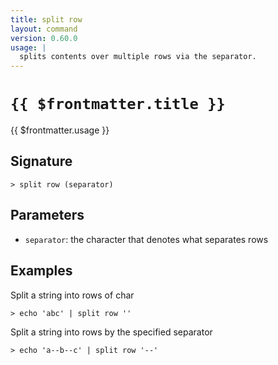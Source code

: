```yaml
---
title: split row
layout: command
version: 0.60.0
usage: |
  splits contents over multiple rows via the separator.
---
```


# `{{ $frontmatter.title }}`

<div style='white-space: pre-wrap;'>{{ $frontmatter.usage }}</div>

## Signature

```> split row (separator)```

## Parameters

 -  `separator`: the character that denotes what separates rows

## Examples

Split a string into rows of char
```shell
> echo 'abc' | split row ''
```

Split a string into rows by the specified separator
```shell
> echo 'a--b--c' | split row '--'
```
